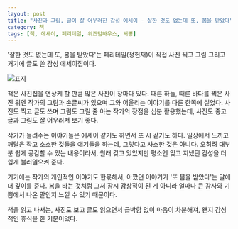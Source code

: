 ```yaml
---
layout: post
title: "사진과 그림, 글이 잘 어우러진 감성 에세이 - 잘한 것도 없는데 또, 봄을 받았다"
category: 책
tags: [책, 에세이, 페리테일, 위즈덤하우스, 서평]
---
```


'잘한 것도 없는데 또, 봄을 받았다'는 페리테일(정헌재)이 직접 사진 찍고 그림 그리고 거기에 글도 쓴 감성 에세이집이다.

![표지](https://lh3.googleusercontent.com/-34Gp6zFNuI4/WVZHk9kf3fI/AAAAAAAAVEE/xtuya9pGEsMkzvIw7K7_myu0T2-p0QdqACE0YBhgL/s360/had-spring-again-book.jpg "사진과 그림, 글이 잘 어우러져 있다.")

책은 사진집을 연상케 할 만큼 많은 사진이 장마다 있다.
때론 하늘, 때론 바다를 찍은 사진 위엔
작가의 그림과 손글씨가 있으며
그와 어울리는 이야기를 다른 한쪽에 실었다.
사진도 찍고 글도 쓰며 그림도 그릴 줄 아는 작가의 장점을 십분 활용했는데,
사진도 좋고 글과 그림도 잘 어우러져 보기 좋다.

작가가 들려주는 이야기들은 에세이 같기도 하면서 또 시 같기도 하다.
일상에서 느끼고 깨달은 작고 소소한 것들을 얘기들을 하는데,
그렇다고 사소한 것은 아니다.
오히려 대부분 쉽게 공감할 수 있는 내용이라서,
원래 갖고 있었지만 평소엔 잊고 지냈던 감성을 더 쉽게 불러일으켜 준다.

거기에는 작가의 개인적인 이야기도 한몫해서,
아팠던 이야기가 '또 봄을 받았다'는 말에 더 깊이를 준다.
봄을 타는 것처럼 그저 잠시 감상적이 된 게 아니라
얼마나 큰 감사와 기쁨에서 나온 말인지 느낄 수 있기 때문이다.

책을 읽고 나서는,
사진도 보고 글도 읽으면서
급박함 없이 마음이 차분해져,
왠지 감성적인 휴식을 한 기분이었다.
